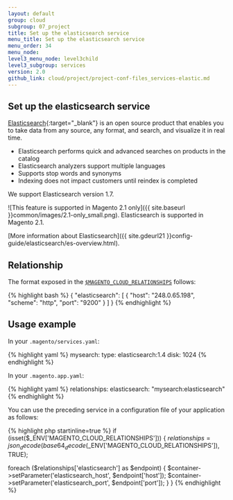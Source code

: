 ```yaml
---
layout: default
group: cloud
subgroup: 07_project
title: Set up the elasticsearch service
menu_title: Set up the elasticsearch service
menu_order: 34
menu_node: 
level3_menu_node: level3child
level3_subgroup: services
version: 2.0
github_link: cloud/project/project-conf-files_services-elastic.md
---
```


## Set up the elasticsearch service
[Elasticsearch](https://www.elastic.co){:target="_blank"} is an open source product that enables you to take data from any source, any format, and search, and visualize it in real time.

*   Elasticsearch performs quick and advanced searches on products in the catalog
*   Elasticsearch analyzers support multiple languages
*   Supports stop words and synonyms
*   Indexing does not impact customers until reindex is completed

We support Elasticsearch version 1.7.

![This feature is supported in Magento 2.1 only]({{ site.baseurl }}common/images/2.1-only_small.png). Elasticsearch is supported in Magento 2.1.

[More information about Elasticsearch]({{ site.gdeurl21 }}config-guide/elasticsearch/es-overview.html).

## Relationship
The format exposed in the [`$MAGENTO_CLOUD_RELATIONSHIPS`]({{page.baseurl}}cloud/env/environment-vars_cloud.html) follows:

{% highlight bash %}
{
    "elasticsearch": [
        {
            "host": "248.0.65.198",
            "scheme": "http",
            "port": "9200"
        }
    ]
}
{% endhighlight %}

## Usage example
In your `.magento/services.yaml`:

{% highlight yaml %}
mysearch:
    type: elasticsearch:1.4
    disk: 1024
{% endhighlight %}

In your `.magento.app.yaml`:

{% highlight yaml %}
relationships:
    elasticsearch: "mysearch:elasticsearch"
{% endhighlight %}

You can use the preceding service in a configuration file of your application as follows:

{% highlight php startinline=true %}
if (isset($_ENV['MAGENTO_CLOUD_RELATIONSHIPS'])) {
  $relationships = json_decode(base64_decode($_ENV['MAGENTO_CLOUD_RELATIONSHIPS']), TRUE);

  foreach ($relationships['elasticsearch'] as $endpoint) {
    $container->setParameter('elasticsearch_host', $endpoint['host']);
    $container->setParameter('elasticsearch_port', $endpoint['port']);
  }
}
{% endhighlight %}


